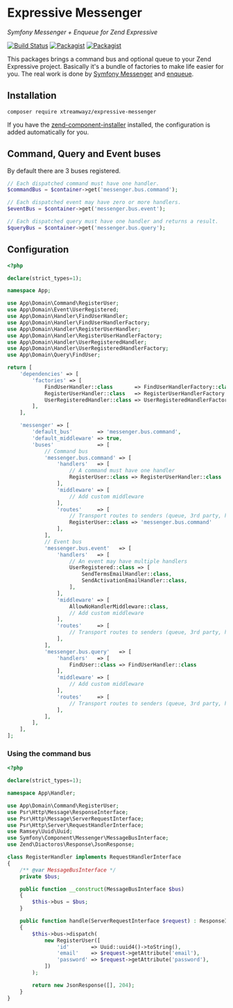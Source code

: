 # Expressive Messenger

_Symfony Messenger + Enqueue for Zend Expressive_

[![Build Status](https://travis-ci.org/xtreamwayz/expressive-messenger.svg)](https://travis-ci.org/xtreamwayz/expressive-messenger)
[![Packagist](https://img.shields.io/packagist/v/xtreamwayz/expressive-messenger.svg)](https://packagist.org/packages/xtreamwayz/expressive-messenger)
[![Packagist](https://img.shields.io/packagist/vpre/xtreamwayz/expressive-messenger.svg)](https://packagist.org/packages/xtreamwayz/expressive-messenger)

This packages brings a command bus and optional queue to your Zend Expressive project. Basically it's a bundle of
factories to make life easier for you. The real work is done by [Symfony Messenger](https://github.com/symfony/messenger)
and [enqueue](https://github.com/php-enqueue/enqueue).

## Installation

    composer require xtreamwayz/expressive-messenger

If you have the [zend-component-installer](https://github.com/zendframework/zend-component-installer) installed, the
configuration is added automatically for you.

## Command, Query and Event buses

By default there are 3 buses registered.

```php
// Each dispatched command must have one handler. 
$commandBus = $container->get('messenger.bus.command');

// Each dispatched event may have zero or more handlers.
$eventBus = $container->get('messenger.bus.event');

// Each dispatched query must have one handler and returns a result.
$queryBus = $container->get('messenger.bus.query');
```

## Configuration

```php
<?php

declare(strict_types=1);

namespace App;

use App\Domain\Command\RegisterUser;
use App\Domain\Event\UserRegistered;
use App\Domain\Handler\FindUserHandler;
use App\Domain\Handler\FindUserHandlerFactory;
use App\Domain\Handler\RegisterUserHandler;
use App\Domain\Handler\RegisterUserHandlerFactory;
use App\Domain\Handler\UserRegisteredHandler;
use App\Domain\Handler\UserRegisteredHandlerFactory;
use App\Domain\Query\FindUser;

return [
    'dependencies' => [
        'factories' => [
            FindUserHandler::class       => FindUserHandlerFactory::class,
            RegisterUserHandler::class   => RegisterUserHandlerFactory::class,
            UserRegisteredHandler::class => UserRegisteredHandlerFactory::class,
        ],
    ],

    'messenger' => [
        'default_bus'        => 'messenger.bus.command',
        'default_middleware' => true,
        'buses'              => [
            // Command bus
            'messenger.bus.command' => [
                'handlers'   => [
                    // A command must have one handler
                    RegisterUser::class => RegisterUserHandler::class
                ],
                'middleware' => [
                    // Add custom middleware    
                ],
                'routes'     => [
                    // Transport routes to senders (queue, 3rd party, https endpoint)
                    RegisterUser::class => 'messenger.bus.command'
                ],
            ],
            // Event bus
            'messenger.bus.event'   => [
                'handlers'   => [
                    // An event may have multiple handlers
                    UserRegistered::class => [
                        SendTermsEmailHandler::class,
                        SendActivationEmailHandler::class,
                    ],
                ],
                'middleware' => [
                    AllowNoHandlerMiddleware::class,
                    // Add custom middleware    
                ],
                'routes'     => [
                    // Transport routes to senders (queue, 3rd party, https endpoint)
                ],
            ],
            'messenger.bus.query'   => [
                'handlers'   => [
                    FindUser::class => FindUserHandler::class
                ],
                'middleware' => [
                    // Add custom middleware
                ],
                'routes'     => [
                    // Transport routes to senders (queue, 3rd party, https endpoint)
                ],
            ],
        ],
    ],
];
```

### Using the command bus

```php
<?php

declare(strict_types=1);

namespace App\Handler;

use App\Domain\Command\RegisterUser;
use Psr\Http\Message\ResponseInterface;
use Psr\Http\Message\ServerRequestInterface;
use Psr\Http\Server\RequestHandlerInterface;
use Ramsey\Uuid\Uuid;
use Symfony\Component\Messenger\MessageBusInterface;
use Zend\Diactoros\Response\JsonResponse;

class RegisterHandler implements RequestHandlerInterface
{
    /** @var MessageBusInterface */
    private $bus;

    public function __construct(MessageBusInterface $bus)
    {
        $this->bus = $bus;
    }

    public function handle(ServerRequestInterface $request) : ResponseInterface
    {
        $this->bus->dispatch(
            new RegisterUser([
                'id'       => Uuid::uuid4()->toString(),
                'email'    => $request->getAttribute('email'),
                'password' => $request->getAttribute('password'),
            ])
        );

        return new JsonResponse([], 204);
    }
}
```
